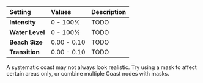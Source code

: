 | Setting         | Values      | Description |
| :-------------- | :---------- | :---------- |
| **Intensity**   | 0 - 100% | TODO       |
| **Water Level** | 0 - 100% | TODO       |
| **Beach Size**  | 0.00 - 0.10 | TODO       |
| **Transition**  | 0.00 - 0.10 | TODO       |




A systematic coast may not always look realistic. Try using a mask to affect certain areas only, or combine multiple Coast nodes with masks.


<!--examples-->

